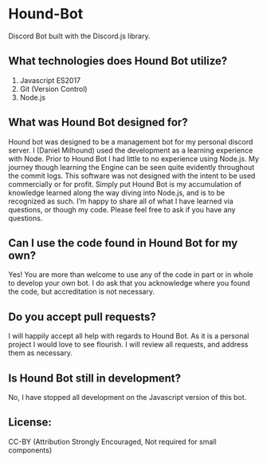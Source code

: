 # Hound-Bot
Discord Bot built with the Discord.js library.

## What technologies does Hound Bot utilize?
1. Javascript ES2017
2. Git (Version Control)
3. Node.js 

## What was Hound Bot designed for?
Hound bot was designed to be a management bot for my personal discord server. I (Daniel Milhound) used the development as a learning experience with Node. Prior to Hound Bot I had little to no experience using Node.js. My journey though learning the Engine can be seen quite evidently throughout the commit logs. This software was not designed with the intent to be used commercially or for profit. Simply put Hound Bot is my accumulation of knowledge learned along the way diving into Node.js, and is to be recognized as such. I’m happy to share all of what I have learned via questions, or though my code.  Please feel free to ask if you have any questions.

## Can I use the code found in Hound Bot for my own?
Yes! You are more than welcome to use any of the code in part or in whole to develop your own bot. I do ask that you acknowledge where you found the code, but accreditation is not necessary. 

## Do you accept pull requests?
I will happily accept all help with regards to Hound Bot. As it is a personal project I would love to see flourish. I will review all requests, and address them as necessary.

## Is Hound Bot still in development?
No, I have stopped all development on the Javascript version of this bot.

## License:
CC-BY (Attribution Strongly Encouraged, Not required for small components)
